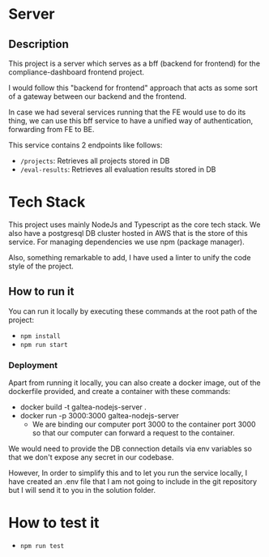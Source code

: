 # Server

## Description

This project is a server which serves as a bff (backend for frontend) for the compliance-dashboard frontend project.

I would follow this "backend for frontend" approach that acts as some sort of a gateway between our backend and the frontend.

In case we had several services running that the FE would use to do its thing, we can use this bff service to have a unified way of authentication, forwarding from FE to BE.

This service contains 2 endpoints like follows:

- `/projects`: Retrieves all projects stored in DB
- `/eval-results`: Retrieves all evaluation results stored in DB

# Tech Stack

This project uses mainly NodeJs and Typescript as the core tech stack.
We also have a postgresql DB cluster hosted in AWS that is the store of this service.
For managing dependencies we use npm (package manager).

Also, something remarkable to add, I have used a linter to unify the code style of the project.

## How to run it
You can run it locally by executing these commands at the root path of the project:
- `npm install`
- `npm run start`

### Deployment
Apart from running it locally, you can also create a docker image, out of the dockerfile provided, and create a container with these commands:
- docker build -t galtea-nodejs-server . 
- docker run -p 3000:3000 galtea-nodejs-server
  - We are binding our computer port 3000 to the container port 3000 so that our computer can forward a request to the container.

We would need to provide the DB connection details via env variables so that we don't expose any secret in our codebase.

However, In order to simplify this and to let you run the service locally, I have created an .env file that I am not going to include in the git repository but I will send it to you in the solution folder.

# How to test it
- `npm run test`